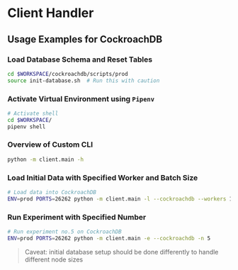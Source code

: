 # Client Handler

## Usage Examples for CockroachDB

### Load Database Schema and Reset Tables

```bash
cd $WORKSPACE/cockroachdb/scripts/prod
source init-database.sh  # Run this with caution
```

### Activate Virtual Environment using `Pipenv`

```bash
# Activate shell
cd $WORKSPACE/
pipenv shell
```

### Overview of Custom CLI

```bash
python -m client.main -h
```

### Load Initial Data with Specified Worker and Batch Size

```bash
# Load data into CockroachDB
ENV=prod PORTS=26262 python -m client.main -l --cockroachdb --workers 16 --batch-size 2999
```

### Run Experiment with Specified Number

```bash
# Run experiment no.5 on CockroachDB
ENV=prod PORTS=26262 python -m client.main -e --cockroachdb -n 5
```

> Caveat: initial database setup should be done differently to handle different node sizes

